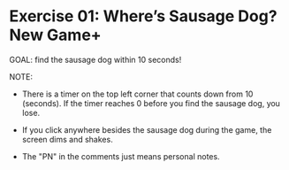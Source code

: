 # Exercise 01: Where’s Sausage Dog? New Game+

GOAL: find the sausage dog within 10 seconds!

NOTE:
- There is a timer on the top left corner that counts down from 10 (seconds). If the timer reaches 0 before you find the sausage dog, you lose.

- If you click anywhere besides the sausage dog during the game, the screen dims and shakes.

- The "PN" in the comments just means personal notes.
